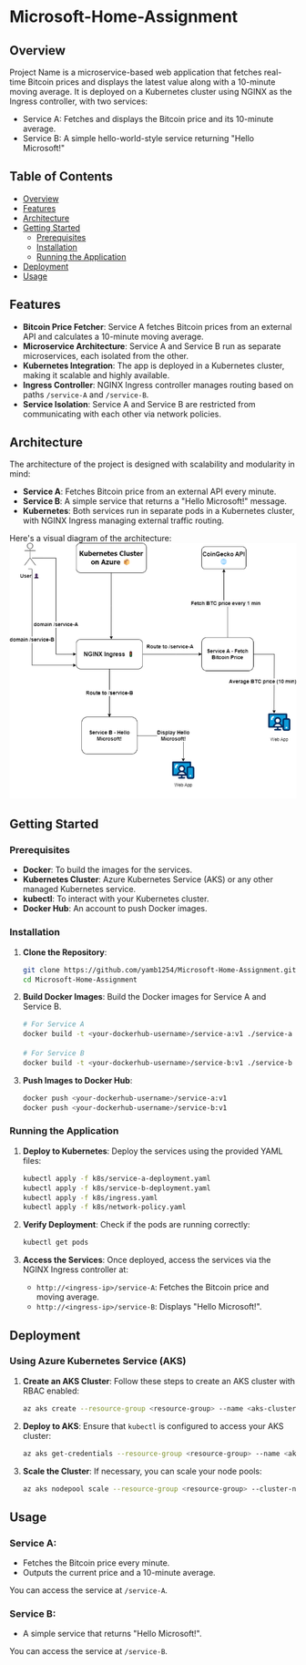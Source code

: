 # **Microsoft-Home-Assignment**

## **Overview**


Project Name is a microservice-based web application that fetches real-time Bitcoin prices and displays the latest value along with a 10-minute moving average. It is deployed on a Kubernetes cluster using NGINX as the Ingress controller, with two services:
- Service A: Fetches and displays the Bitcoin price and its 10-minute average.
- Service B: A simple hello-world-style service returning "Hello Microsoft!"


## **Table of Contents**
- [Overview](#overview)
- [Features](#features)
- [Architecture](#architecture)
- [Getting Started](#getting-started)
  - [Prerequisites](#prerequisites)
  - [Installation](#installation)
  - [Running the Application](#running-the-application)
- [Deployment](#deployment)
- [Usage](#usage)

## **Features**
- **Bitcoin Price Fetcher**: Service A fetches Bitcoin prices from an external API and calculates a 10-minute moving average.
- **Microservice Architecture**: Service A and Service B run as separate microservices, each isolated from the other.
- **Kubernetes Integration**: The app is deployed in a Kubernetes cluster, making it scalable and highly available.
- **Ingress Controller**: NGINX Ingress controller manages routing based on paths `/service-A` and `/service-B`.
- **Service Isolation**: Service A and Service B are restricted from communicating with each other via network policies.

## **Architecture**

The architecture of the project is designed with scalability and modularity in mind:
- **Service A**: Fetches Bitcoin price from an external API every minute.
- **Service B**: A simple service that returns a "Hello Microsoft!" message.
- **Kubernetes**: Both services run in separate pods in a Kubernetes cluster, with NGINX Ingress managing external traffic routing.

Here's a visual diagram of the architecture:
![alt text](<FlowDiagram.png>)


## **Getting Started**

### **Prerequisites**
- **Docker**: To build the images for the services.
- **Kubernetes Cluster**: Azure Kubernetes Service (AKS) or any other managed Kubernetes service.
- **kubectl**: To interact with your Kubernetes cluster.
- **Docker Hub**: An account to push Docker images.

### **Installation**

1. **Clone the Repository**:
   ```bash
   git clone https://github.com/yamb1254/Microsoft-Home-Assignment.git
   cd Microsoft-Home-Assignment
   ```

2. **Build Docker Images**:
   Build the Docker images for Service A and Service B.
   ```bash
   # For Service A
   docker build -t <your-dockerhub-username>/service-a:v1 ./service-a
   
   # For Service B
   docker build -t <your-dockerhub-username>/service-b:v1 ./service-b
   ```

3. **Push Images to Docker Hub**:
   ```bash
   docker push <your-dockerhub-username>/service-a:v1
   docker push <your-dockerhub-username>/service-b:v1
   ```

### **Running the Application**

1. **Deploy to Kubernetes**:
   Deploy the services using the provided YAML files:
   ```bash
   kubectl apply -f k8s/service-a-deployment.yaml
   kubectl apply -f k8s/service-b-deployment.yaml
   kubectl apply -f k8s/ingress.yaml
   kubectl apply -f k8s/network-policy.yaml
   ```

2. **Verify Deployment**:
   Check if the pods are running correctly:
   ```bash
   kubectl get pods
   ```

3. **Access the Services**:
   Once deployed, access the services via the NGINX Ingress controller at:
   - `http://<ingress-ip>/service-A`: Fetches the Bitcoin price and moving average.
   - `http://<ingress-ip>/service-B`: Displays "Hello Microsoft!".

## **Deployment**

### **Using Azure Kubernetes Service (AKS)**

1. **Create an AKS Cluster**:
   Follow these steps to create an AKS cluster with RBAC enabled:
   ```bash
   az aks create --resource-group <resource-group> --name <aks-cluster-name> --enable-rbac
   ```

2. **Deploy to AKS**:
   Ensure that `kubectl` is configured to access your AKS cluster:
   ```bash
   az aks get-credentials --resource-group <resource-group> --name <aks-cluster-name>
   ```

3. **Scale the Cluster**:
   If necessary, you can scale your node pools:
   ```bash
   az aks nodepool scale --resource-group <resource-group> --cluster-name <aks-cluster-name> --nodepool-name <nodepool-name> --node-count 3
   ```

## **Usage**

### **Service A**:
- Fetches the Bitcoin price every minute.
- Outputs the current price and a 10-minute average.
  
You can access the service at `/service-A`.

### **Service B**:
- A simple service that returns "Hello Microsoft!".

You can access the service at `/service-B`.

